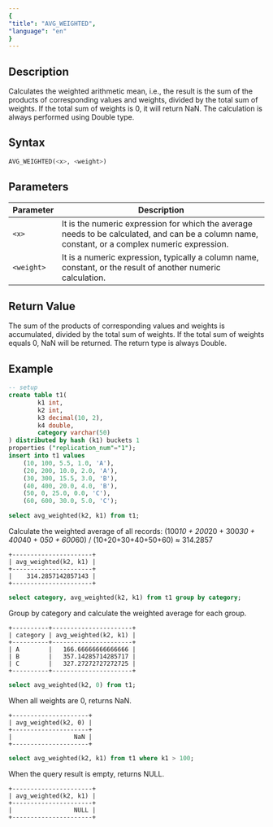 ```yaml
---
{
"title": "AVG_WEIGHTED",
"language": "en"
}
---
```


## Description

Calculates the weighted arithmetic mean, i.e., the result is the sum of the products of corresponding values and weights, divided by the total sum of weights. If the total sum of weights is 0, it will return NaN. The calculation is always performed using Double type.

## Syntax

```sql
AVG_WEIGHTED(<x>, <weight>)
```

## Parameters

| Parameter | Description |
| -- | -- |
| `<x>` | It is the numeric expression for which the average needs to be calculated, and can be a column name, constant, or a complex numeric expression. |
| `<weight>` | It is a numeric expression, typically a column name, constant, or the result of another numeric calculation. |

## Return Value

The sum of the products of corresponding values and weights is accumulated, divided by the total sum of weights. If the total sum of weights equals 0, NaN will be returned.
The return type is always Double.

## Example

```sql
-- setup
create table t1(
        k1 int,
        k2 int,
        k3 decimal(10, 2),
        k4 double,
        category varchar(50)
) distributed by hash (k1) buckets 1
properties ("replication_num"="1");
insert into t1 values 
    (10, 100, 5.5, 1.0, 'A'),
    (20, 200, 10.0, 2.0, 'A'),
    (30, 300, 15.5, 3.0, 'B'),
    (40, 400, 20.0, 4.0, 'B'),
    (50, 0, 25.0, 0.0, 'C'),
    (60, 600, 30.0, 5.0, 'C');
```

```sql
select avg_weighted(k2, k1) from t1;
```

Calculate the weighted average of all records: (100*10 + 200*20 + 300*30 + 400*40 + 0*50 + 600*60) / (10+20+30+40+50+60) ≈ 314.2857

```text
+----------------------+
| avg_weighted(k2, k1) |
+----------------------+
|    314.2857142857143 |
+----------------------+
```

```sql
select category, avg_weighted(k2, k1) from t1 group by category;
```

Group by category and calculate the weighted average for each group.

```text
+----------+----------------------+
| category | avg_weighted(k2, k1) |
+----------+----------------------+
| A        |   166.66666666666666 |
| B        |   357.14285714285717 |
| C        |   327.27272727272725 |
+----------+----------------------+
```

```sql
select avg_weighted(k2, 0) from t1;
```

When all weights are 0, returns NaN.

```text
+---------------------+
| avg_weighted(k2, 0) |
+---------------------+
|                 NaN |
+---------------------+
```

```sql
select avg_weighted(k2, k1) from t1 where k1 > 100;
```

When the query result is empty, returns NULL.

```text
+----------------------+
| avg_weighted(k2, k1) |
+----------------------+
|                 NULL |
+----------------------+
```
